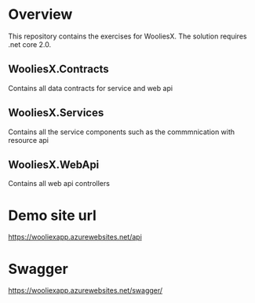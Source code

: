 # Overview

This repository contains the exercises for WooliesX. The solution requires .net core 2.0.

## WooliesX.Contracts
Contains all data contracts for service and web api

## WooliesX.Services
Contains all the service components such as the commmnication with resource api

## WooliesX.WebApi
Contains all web api controllers

# Demo site url
https://wooliexapp.azurewebsites.net/api

# Swagger
https://wooliexapp.azurewebsites.net/swagger/
